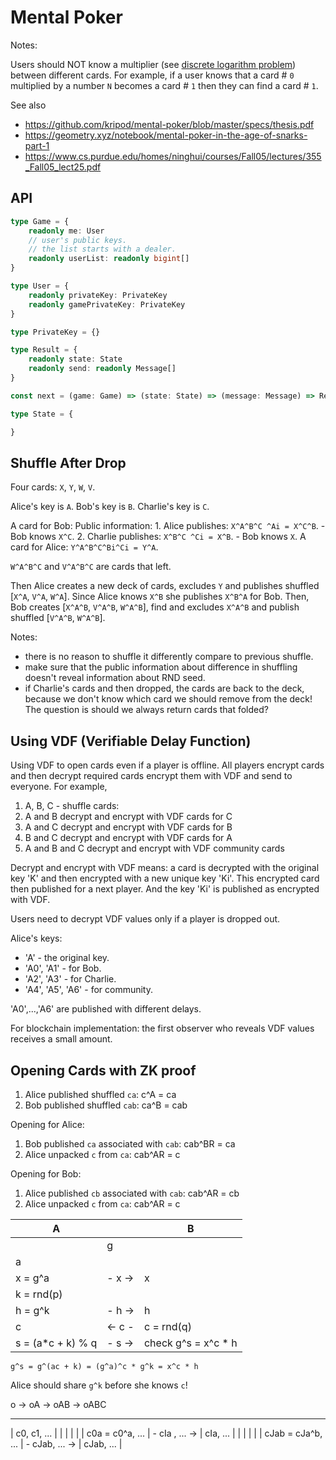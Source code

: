 # Mental Poker

Notes:

Users should NOT know a multiplier (see [discrete logarithm problem](https://en.wikipedia.org/wiki/Discrete_logarithm)) between different cards. For example, if a user knows that a card # `0` multiplied by a number `N` becomes a card # `1` then they can find a card # `1`.

See also

- https://github.com/kripod/mental-poker/blob/master/specs/thesis.pdf
- https://geometry.xyz/notebook/mental-poker-in-the-age-of-snarks-part-1
- https://www.cs.purdue.edu/homes/ninghui/courses/Fall05/lectures/355_Fall05_lect25.pdf

## API

```ts
type Game = {
    readonly me: User
    // user's public keys.
    // the list starts with a dealer.
    readonly userList: readonly bigint[]
}

type User = {
    readonly privateKey: PrivateKey
    readonly gamePrivateKey: PrivateKey
}

type PrivateKey = {}

type Result = {
    readonly state: State
    readonly send: readonly Message[]
}

const next = (game: Game) => (state: State) => (message: Message) => Result

type State = {

}
```

## Shuffle After Drop

Four cards: `X`, `Y`, `W`, `V`.

Alice's key is `A`.
Bob's key is `B`.
Charlie's key is `C`.

A card for Bob: Public information:
    1. Alice publishes: `X^A^B^C ^Ai = X^C^B`.
       - Bob knows `X^C`.
    2. Charlie publishes: `X^B^C ^Ci = X^B`.
       - Bob knows `X`.
A card for Alice:
    `Y^A^B^C^Bi^Ci = Y^A`.

`W^A^B^C` and `V^A^B^C` are cards that left.

Then Alice creates a new deck of cards, excludes `Y` and publishes shuffled [`X^A`, `V^A`, `W^A`].
Since Alice knows `X^B` she publishes `X^B^A` for Bob. Then, Bob creates [`X^A^B`, `V^A^B`, `W^A^B`], find and excludes `X^A^B` and publish shuffled [`V^A^B`, `W^A^B`].

Notes:
- there is no reason to shuffle it differently compare to previous shuffle.
- make sure that the public information about difference in shuffling doesn't reveal information about RND seed.
- if Charlie's cards and then dropped, the cards are back to the deck, because we don't know which card we should remove from the deck! The question is should we always return cards that folded?

## Using VDF (Verifiable Delay Function)

Using VDF to open cards even if a player is offline. All players encrypt cards and then decrypt required cards encrypt them with VDF and send to everyone. For example,

1. A, B, C - shuffle cards:
2. A and B decrypt and encrypt with VDF cards for C
3. A and C decrypt and encrypt with VDF cards for B
4. B and C decrypt and encrypt with VDF cards for A
5. A and B and C decrypt and encrypt with VDF community cards

Decrypt and encrypt with VDF means: a card is decrypted with the original key 'K' and then encrypted with a new unique key 'Ki'. This encrypted card then published for a next player. And the key 'Ki' is published as encrypted with VDF.

Users need to decrypt VDF values only if a player is dropped out.

Alice's keys:
- 'A' - the original key.
- 'A0', 'A1' - for Bob.
- 'A2', 'A3' - for Charlie.
- 'A4', 'A5', 'A6' - for community.

'A0',...,'A6' are published with different delays.

For blockchain implementation: the first observer who reveals VDF values receives a small amount.

## Opening Cards with ZK proof

1. Alice published shuffled `ca`: c^A = ca
2. Bob published shuffled `cab`: ca^B = cab

Opening for Alice:

1. Bob published `ca` associated with `cab`: cab^BR = ca
2. Alice unpacked `c` from `ca`: cab^AR = c

Opening for Bob:

1. Alice published `cb` associated with `cab`: cab^AR = cb
2. Alice unpacked `c` from `ca`: cab^AR = c

|A                 |         | B                   |
|------------------|---------|---------------------|
|                  |    g    |                     |
|a                 |         |                     |
|x = g^a           |  - x -> | x                   |
|k = rnd(p)        |         |                     |
|h = g^k           |  - h -> | h                   |
|c                 | <- c -  | c = rnd(q)          |
|s = (a*c + k) % q |  - s -> | check g^s = x^c * h |

`g^s = g^(ac + k) = (g^a)^c * g^k = x^c * h`

Alice should share `g^k` before she knows `c`!

o -> oA -> oAB -> oABC

---

| c0, c1, ...     |                 |                   |                |           |
| c0a = c0^a, ... |  - cIa , ... -> | cIa, ...          |                |           |
|                 |                 | cJab = cJa^b, ... | - cJab, ... -> | cJab, ... |
